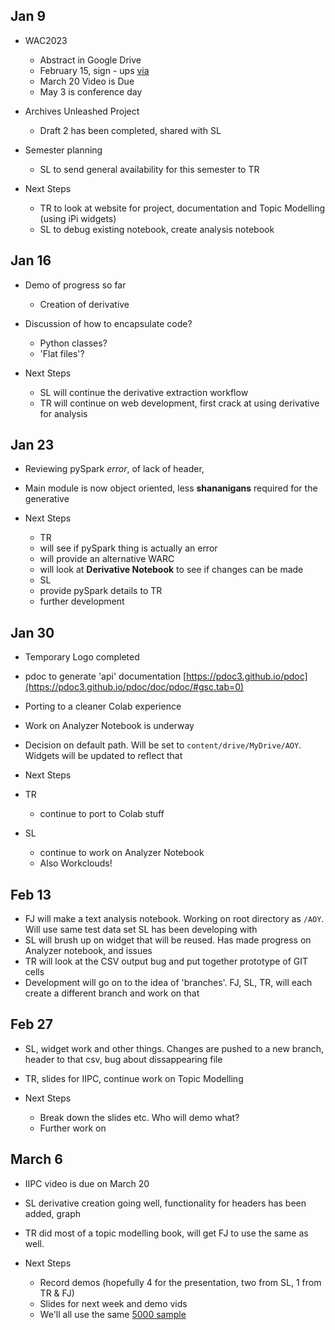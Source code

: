 
## Jan 9

- WAC2023
  - Abstract in Google Drive
  - February 15, sign - ups [via](https://netpreserve.org/ga2023/registration/)
  - March 20 Video is Due
  - May 3 is conference day

- Archives Unleashed Project
  - Draft 2 has been completed, shared with SL

- Semester planning
  - SL to send general availability for this semester to TR

- Next Steps
  - TR to look at website for project, documentation and Topic Modelling (using iPi widgets)
  - SL to debug existing notebook, create analysis notebook

## Jan 16

- Demo of progress so far
  - Creation of derivative
- Discussion of how to encapsulate code?
  - Python classes?
  - 'Flat files'?

- Next Steps
  - SL will continue the derivative extraction workflow
  - TR will continue on web development, first crack at using derivative for analysis


## Jan 23

- Reviewing pySpark _error_, of lack of header, 
- Main module is now object oriented, less **shananigans** required for the generative

- Next Steps
  - TR
   - will see if pySpark thing is actually an error
   - will provide an alternative WARC
   - will look at **Derivative Notebook** to see if changes can be made
  - SL
   - provide pySpark details to TR
   - further development

## Jan 30

 - Temporary Logo completed
 - pdoc to generate 'api' documentation [https://pdoc3.github.io/pdoc](https://pdoc3.github.io/pdoc/doc/pdoc/#gsc.tab=0)
 - Porting to a cleaner Colab experience
 - Work on Analyzer Notebook is underway
 - Decision on default path. Will be set to `content/drive/MyDrive/AOY`. Widgets will be updated to reflect that


 - Next Steps
  - TR
    - continue to port to Colab stuff
  - SL
    - continue to work on Analyzer Notebook
    - Also Workclouds!

## Feb 13

- FJ will make a text analysis notebook. Working on root directory as `/AOY`. Will use same test data set SL has been developing with
- SL will brush up on widget that will be reused. Has made progress on Analyzer notebook, and issues
- TR will look at the CSV output bug and put together prototype of GIT cells
- Development will go on to the idea of 'branches'. FJ, SL, TR, will each create a different branch and work on that 


## Feb 27
 
 - SL, widget work and other things. Changes are pushed to a new branch, header to that csv, bug about dissappearing file
 - TR, slides for IIPC, continue work on Topic Modelling

- Next Steps
  - Break down the slides etc. Who will demo what?
  - Further work on 

## March 6

  - IIPC video is due on March 20
  - SL derivative creation going well, functionality for headers has been added, graph
  - TR did most of a topic modelling book, will get FJ to use the same as well.

  - Next Steps
    - Record demos (hopefully 4 for the presentation, two from SL, 1 from TR & FJ)
    - Slides for next week and demo vids
    - We'll all use the same [5000 sample](https://raw.githubusercontent.com/BrockDSL/ARCH_Data_Explore/main/niagara_sample.csv)
